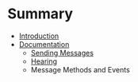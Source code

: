 # Summary

* [Introduction](README.md)
* [Documentation](Documentation/README.md)
   * [Sending Messages](Documentation/sending_messages.md)
   * [Hearing](Documentation/hearing.md)
   * Message Methods and Events

